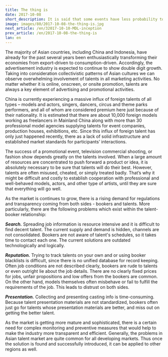 ```yaml
---
title: The thing is
date: 2017-10-08
short_description: It is said that some events have less probability to happen and some more.
image: images/80/2017-10-08-the-thing-is.jpg
next_article: /en/32017-10-10-MDL-inception
prev_article: /en/2017-10-08-the-thing-is
lan: en
---
```


The majority of Asian countries, including China and Indonesia, have already for the past several years been enthusiastically transforming their economies from export-driven to consumption-driven. Accordingly, the advertisement industry is expected to continue to show double digit growth. Taking into consideration collectivistic patterns of Asian cultures we can observe overwhelming involvement of talents in all marketing activities. No matter whether it is online, onscreen, or onsite promotion, talents are always a key element of advertising and promotional activities.

China is currently experiencing a massive influx of foreign talents of all types – models and actors, singers, dancers, circus and theme parks performers, and all of whom are considered premium here just because of their nationality. It is estimated that there are about 10,000 foreign models working as freelancers in Mainland China along with more than 30 professional model agencies supplying talents for event companies, production houses, exhibitions, etc. Since this influx of foreign talent has only just happened recently, there as a lack of solid infrastructure and established market standards for participants’ interactions.

The success of a promotional event, television commercial shooting, or fashion show depends greatly on the talents involved. When a large amount of resources are concentrated to push forward a product or idea, it is absolutely necessary to be sure that talents will do their best. However, talents are often misused, cheated, or simply treated badly. That’s why it might be difficult and costly to establish cooperation with professional and well-behaved models, actors, and other type of artists, until they are sure that everything will go well. 

As the market is continues to grow, there is a rising demand for regulations and transparency coming from both sides - bookers and talents.  More particularly, there are the following problems which exist within the talent-booker relationship:

***Search.*** Spreading job information is resource intensive and it is difficult to find decent talent. The current supply and demand is hidden, channels are not consolidated. Bookers are not aware of talent's schedules, so it takes time to contact each one. The current solutions are outdated technologically and logically.

***Reputation.*** Trying to track talents on your own and or using booker blacklists is difficult, since there is no unified database for record keeping. Often job conditions are not described clearly, bookers are rude to talents or even outright lie about the job details. There are no clearly fixed prices for jobs, unfair propositions and low offers from the bookers are common. On the other hand, models themselves often misbehave or fail to fulfill the requirements of the job. This leads to distrust on both sides.

***Presentation.*** Collecting and presenting casting info is time-consuming. Because talent presentation materials are not standardized, bookers often just go for talents whose presentation materials are better, and miss out on getting the better talent.

As the market is getting more mature and sophisticated, there is a certain need for complex monitoring and preventive measures that would help to make the industry more transparent and efficient. Generally, the problems in Asian talent market are quite common for all developing markets. Thus once the solution is found and successfully introduced, it can be applied to other regions as well.
